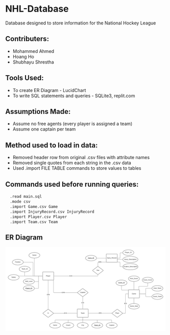 # NHL-Database
 Database designed to store information for the National Hockey League

## Contributers:
- Mohammed Ahmed 
- Hoang Ho 
- Shubhayu Shrestha 



## Tools Used:
- To create ER Diagram - LucidChart
- To write SQL statements and queries - SQLite3, replit.com

## Assumptions Made:
- Assume no free agents (every player is assigned a team)
- Assume one captain per team

## Method used to load in data:
- Removed header row from original .csv files with attribute names
- Removed single quotes from each string in the .csv data
- Used .import FILE TABLE commands to store values to tables

## Commands used before running queries:
```
  .read main.sql
  .mode csv
  .import Game.csv Game
  .import InjuryRecord.csv InjuryRecord
  .import Player.csv Player
  .import Team.csv Team
```

## ER Diagram

![](ER%20Diagram.png)